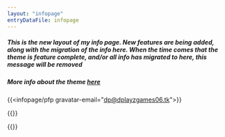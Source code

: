 ```yaml
---
layout: "infopage"
entryDataFile: infopage
---
```

##### This is the new layout of my info page. New features are being added, along with the migration of the info here. When the time comes that the theme is feature complete, and/or all info has migrated to here, this message will be removed
##### More info about the theme [here](https://github.com/dplayz/codenamecore2)
{{<infopage/pfp gravatar-email="dp@dplayzgames06.tk">}}

{{<html>}}
<style>
@font-face {
    font-family: 'Halvar Breitschrift';
    font-weight: normal;
    font-display: swap;
    src: url('https://raw.githubusercontent.com/kuiperdog/nova/main/src/lib/assets/fonts/halvar_breitschrift.woff2') format('woff2');
}
</style>
<script>
// The array of randomized background images
const imgSource = [
    "url(https://pbs.twimg.com/media/GMV1NxIbYAAlXPv?format=jpg&name=large)", 
    "url(https://pbs.twimg.com/media/GPtp6toWQAANmgB?format=jpg&name=large)", 
    "url(https://pbs.twimg.com/media/GPpW8u7WMAIV1jp?format=jpg&name=large)",
    "url(https://pbs.twimg.com/media/GPiTOvvawAEiEdM?format=jpg&name=large)",
    "url(https://pbs.twimg.com/media/GOWFD-TbAAIuxtN?format=jpg&name=large)"
]
if (urlParamValues.fromWavHaus == "true") {
    console.log("Hello there from dp.wav.haus!");

    // Manage font delegation
    document.body.style.fontFamily = "Halvar Breitschrift";

    // Randomize the background
    const random = Math.floor(Math.random() * imgSource.length);
    console.log(random, imgSource[random]);
    document.body.style.background = imgSource[random]; 
    document.body.style.backgroundColor = "#000";
    document.body.style.backgroundSize = "auto 100vh"
    document.body.style.backgroundPosition = "center top"; 
    document.body.style.backgroundRepeat= "repeat-y";

    // Toggle Button 
    function toggleCanvasDisplay() {
        var infopageCanvas = document.getElementById("infopage");
        if (infopageCanvas.style.display === "none") {
            infopageCanvas.style.display = "block";
        } else {
            infopageCanvas.style.display = "none";
        }
    }
    const canvasToggleButton = document.createElement('button');
    canvasToggleButton.textContent = 'Show/Hide';
    canvasToggleButton.style.position = 'fixed';
    canvasToggleButton.style.right = 0;
    canvasToggleButton.style.top = 0;
    document.body.appendChild(canvasToggleButton);
    canvasToggleButton.addEventListener('click', () => {
        toggleCanvasDisplay();
    });
    
    // Make all content be in parent page, not in iframe
    window.addEventListener('DOMContentLoaded', function() {
        const links = document.querySelectorAll('a');
        links.forEach(link => {
            link.setAttribute('target', '_parent');
        });
    });
}
</script>
{{</html>}}